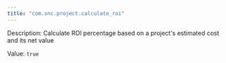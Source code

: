 ```yaml
---
title: "com.snc.project.calculate_roi"
---
```


Description: Calculate ROI percentage based on a project's estimated cost and its net value

Value: `true`